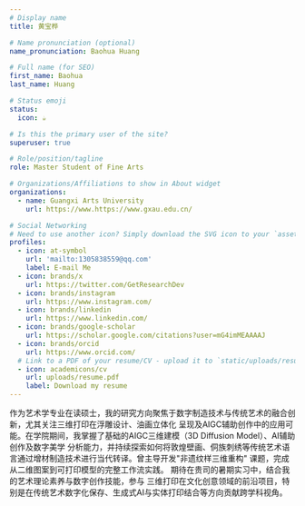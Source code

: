 ```yaml
---
# Display name
title: 黄宝桦

# Name pronunciation (optional)
name_pronunciation: Baohua Huang

# Full name (for SEO)
first_name: Baohua
last_name: Huang

# Status emoji
status:
  icon: ☕️

# Is this the primary user of the site?
superuser: true

# Role/position/tagline
role: Master Student of Fine Arts

# Organizations/Affiliations to show in About widget
organizations:
  - name: Guangxi Arts University
    url: https://www.https://www.gxau.edu.cn/

# Social Networking
# Need to use another icon? Simply download the SVG icon to your `assets/media/icons/` folder.
profiles:
  - icon: at-symbol
    url: 'mailto:1305838559@qq.com'
    label: E-mail Me
  - icon: brands/x
    url: https://twitter.com/GetResearchDev
  - icon: brands/instagram
    url: https://www.instagram.com/
  - icon: brands/linkedin
    url: https://www.linkedin.com/
  - icon: brands/google-scholar
    url: https://scholar.google.com/citations?user=mG4imMEAAAAJ
  - icon: brands/orcid
    url: https://www.orcid.com/
  # Link to a PDF of your resume/CV - upload it to `static/uploads/resume.pdf`
  - icon: academicons/cv
    url: uploads/resume.pdf
    label: Download my resume
---
```


作为艺术学专业在读硕士，我的研究方向聚焦于数字制造技术与传统艺术的融合创新，尤其关注三维打印在浮雕设计、油画立体化
呈现及AIGC辅助创作中的应用可能。在学院期间，我掌握了基础的AIGC三维建模（3D Diffusion Model）、AI辅助创作及数字美学
分析能力，并持续探索如何将敦煌壁画、侗族刺绣等传统艺术语言通过增材制造技术进行当代转译。曾主导开发"非遗纹样三维重构"
课题，完成从二维图案到可打印模型的完整工作流实践。 期待在贵司的暑期实习中，结合我的艺术理论素养与数字创作技能，参与
三维打印在文化创意领域的前沿项目，特别是在传统艺术数字化保存、生成式AI与实体打印结合等方向贡献跨学科视角。
